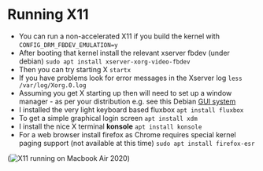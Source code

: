 # Running X11
 * You can run a non-accelerated X11 if you build the kernel with
`CONFIG_DRM_FBDEV_EMULATION=y`
 * After booting that kernel install the relevant xserver fbdev (under debian)
`sudo apt install xserver-xorg-video-fbdev`
 * Then you can try starting X
`startx`
 * If you have problems look for error messages in the Xserver log 
`less /var/log/Xorg.0.log`
 * Assuming you get X starting up then will need to set up a window manager - as per your distribution e.g. see this Debian [GUI system](https://www.debian.org/doc/manuals/debian-reference/ch07.en.html)
 * I installed the very light keyboard based fluxbox
`apt install fluxbox`
 * To get a simple graphical login screen
`apt install xdm`
 * I install the nice X terminal **konsole**
`apt install konsole`
 * For a web browser install firefox as Chrome requires special kernel paging support (not available at this time)
`sudo apt install firefox-esr`

(![X11 running on Macbook Air 2020](assets/mba-xorg-fbdev.png))
